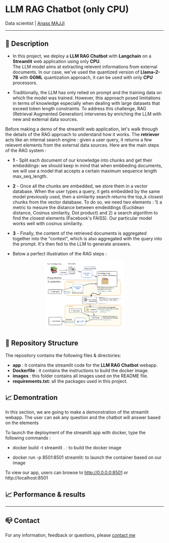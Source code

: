 # LLM RAG Chatbot (only CPU)
Data scientist | [Anass MAJJI](https://www.linkedin.com/in/anass-majji-729773157/)

***


## :monocle_face: Description

- In this project, we deploy a **LLM RAG Chatbot** with **Langchain** on a **Streamlit** web application using only **CPU**. </br>
The LLM model aims at extracting relevent informations from external documents. In our case, we've used the quantized version of **Llama-2-7B** with **GGML** quantization approach, it can be used with only **CPU** processors.

- Traditionally, the LLM has only relied on prompt and the training data on which the model was trained. However, this approach posed limitations in terms of knowledge especially when dealing with large datasets that exceed token length constraints. To address this challenge, RAG (Retrieval Augmented Generation) intervenes by enriching the LLM with new and external data sources.

Before making a demo of the streamlit web application, let's walk through the details of the RAG approach to understand how it works. The **retriever** acts like an internal search engine : given a user query, it returns a few relevent elements from the external data sources. Here are the main steps of the RAG system : 

- **1** - Split each document of our knowledge into chunks and get their embeddings: we should keep in mind that when embbeding documents, we will use a model that accepts a certain maximum sequence length max_seq_length. 

- **2** - Once all the chunks are embedded, we store them in a vector database. When the user types a query, it gets embedded by the same model previously used, then a similarity search returns the top_k closest chunks from the vector database. To do so, we need two elements : 1) a metric to mesure the distance between emdeddings (Euclidean distance, Cosinus similarity, Dot product) and 2) a search algorithm to find the closest elements (Facebook's FAISS). Our particular model works well with cosinus similarity.

- **3** - Finally, the content of the retrieved documents is aggregated together into the "context", which is also aggregated with the query into the prompt. It's then fed to the LLM to generate answers.

- Below a perfect illustration of the RAG steps : 

 
<p align="center">
 <img src="images/RAG_workflow.png" width="50%" />
</p>



## :rocket: Repository Structure

The repository contains the following files & directories:
- **app** : it contains the streamlit code for the **LLM RAG Chatbot** webapp.
- **Dockerfile** : it contains the instructions to build the docker image. 
- **images** : this folder contains all images used on the README file.
- **requirements.txt:** all the packages used in this project.

 

 

## :chart_with_upwards_trend: Demontration

In this section, we are going to make a demonstration of the streamlit webapp. The user can ask any question and the chatbot will answer based on the elements   

To launch the deployment of the streamlit app with docker, type the following commands :

- docker build -t streamlit . : to build the docker image

- docker run -p 8501:8501 streamlit: to launch the container based on our image


To view our app, users can browse to http://0.0.0.0:8501 or http://localhost:8501

 

## :chart_with_upwards_trend: Performance & results

---

## :mailbox_closed: Contact
For any information, feedback or questions, please [contact me][anass-email]


[anass-email]: mailto:anassmajji34@gmail.com